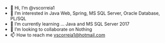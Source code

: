 - 👋 Hi, I’m @vscorreia1
- 👀 I’m interested in Java Web, Spring, MS SQL Server, Oracle Database, PL/SQL
- 🌱 I’m currently learning ... Java and MS SQL Server 2017
- 💞️ I’m looking to collaborate on Nothing
- 📫 How to reach me vscorreia1@hotmail.com

<!---
vscorreia1/vscorreia1 is a ✨ special ✨ repository because its `README.md` (this file) appears on your GitHub profile.
You can click the Preview link to take a look at your changes.
--->
